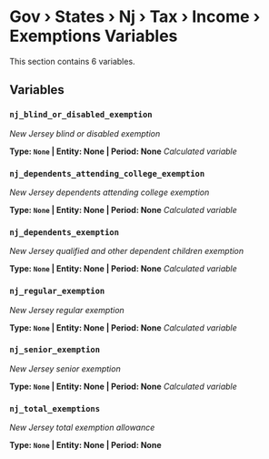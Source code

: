# Gov › States › Nj › Tax › Income › Exemptions Variables

This section contains 6 variables.

## Variables

### `nj_blind_or_disabled_exemption`
*New Jersey blind or disabled exemption*

**Type: `None` | Entity: None | Period: None**
*Calculated variable*

### `nj_dependents_attending_college_exemption`
*New Jersey dependents attending college exemption*

**Type: `None` | Entity: None | Period: None**
*Calculated variable*

### `nj_dependents_exemption`
*New Jersey qualified and other dependent children exemption*

**Type: `None` | Entity: None | Period: None**
*Calculated variable*

### `nj_regular_exemption`
*New Jersey regular exemption*

**Type: `None` | Entity: None | Period: None**
*Calculated variable*

### `nj_senior_exemption`
*New Jersey senior exemption*

**Type: `None` | Entity: None | Period: None**
*Calculated variable*

### `nj_total_exemptions`
*New Jersey total exemption allowance*

**Type: `None` | Entity: None | Period: None**
